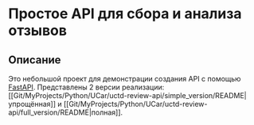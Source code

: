 # Простое API для сбора и анализа отзывов
## Описание
Это небольшой проект для демонстрации создания API с помощью [FastAPI](https://fastapi.tiangolo.com/). Представлены 2 версии реализации: [[Git/MyProjects/Python/UCar/uctd-review-api/simple_version/README|упрощённая]] и [[Git/MyProjects/Python/UCar/uctd-review-api/full_version/README|полная]].

